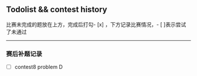 ## Todolist && contest history
比赛未完成的题放在上方，完成后打勾- [x] ，下方记录比赛情况，- [ ]表示尝试了未通过

-------------------

### 赛后补题记录 
- [ ] contest8 problem D
